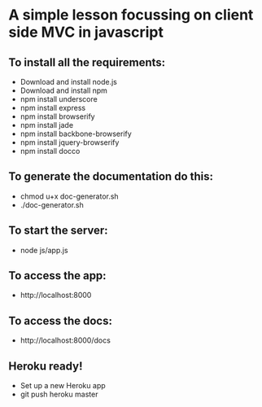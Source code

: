 # A simple lesson focussing on client side MVC in javascript

## To install all the requirements:

* Download and install node.js
* Download and install npm
* npm install underscore
* npm install express
* npm install browserify
* npm install jade
* npm install backbone-browserify
* npm install jquery-browserify
* npm install docco

## To generate the documentation do this:

* chmod u+x doc-generator.sh
* ./doc-generator.sh

## To start the server:

* node js/app.js

## To access the app:

* http://localhost:8000

## To access the docs:

* http://localhost:8000/docs

## Heroku ready!

* Set up a new Heroku app 
* git push heroku master 

